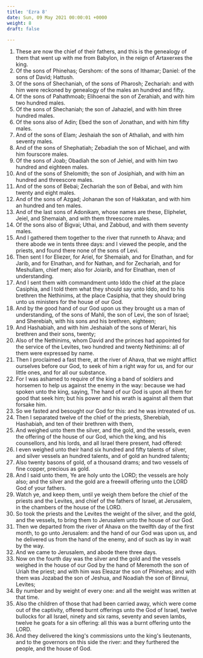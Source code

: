 ```yaml
---
title: 'Ezra 8'
date: Sun, 09 May 2021 00:00:01 +0000
weight: 8
draft: false
  
---
```


1. These are now the chief of their fathers, and this is the genealogy of them that went up with me from Babylon, in the reign of Artaxerxes the king.
2. Of the sons of Phinehas; Gershom: of the sons of Ithamar; Daniel: of the sons of David; Hattush.
3. Of the sons of Shechaniah, of the sons of Pharosh; Zechariah: and with him were reckoned by genealogy of the males an hundred and fifty.
4. Of the sons of Pahathmoab; Elihoenai the son of Zerahiah, and with him two hundred males.
5. Of the sons of Shechaniah; the son of Jahaziel, and with him three hundred males.
6. Of the sons also of Adin; Ebed the son of Jonathan, and with him fifty males.
7. And of the sons of Elam; Jeshaiah the son of Athaliah, and with him seventy males.
8. And of the sons of Shephatiah; Zebadiah the son of Michael, and with him fourscore males.
9. Of the sons of Joab; Obadiah the son of Jehiel, and with him two hundred and eighteen males.
10. And of the sons of Shelomith; the son of Josiphiah, and with him an hundred and threescore males.
11. And of the sons of Bebai; Zechariah the son of Bebai, and with him twenty and eight males.
12. And of the sons of Azgad; Johanan the son of Hakkatan, and with him an hundred and ten males.
13. And of the last sons of Adonikam, whose names are these, Eliphelet, Jeiel, and Shemaiah, and with them threescore males.
14. Of the sons also of Bigvai; Uthai, and Zabbud, and with them seventy males.
15. And I gathered them together to the river that runneth to Ahava; and there abode we in tents three days: and I viewed the people, and the priests, and found there none of the sons of Levi.
16. Then sent I for Eliezer, for Ariel, for Shemaiah, and for Elnathan, and for Jarib, and for Elnathan, and for Nathan, and for Zechariah, and for Meshullam, chief men; also for Joiarib, and for Elnathan, men of understanding.
17. And I sent them with commandment unto Iddo the chief at the place Casiphia, and I told them what they should say unto Iddo, and to his brethren the Nethinims, at the place Casiphia, that they should bring unto us ministers for the house of our God.
18. And by the good hand of our God upon us they brought us a man of understanding, of the sons of Mahli, the son of Levi, the son of Israel; and Sherebiah, with his sons and his brethren, eighteen;
19. And Hashabiah, and with him Jeshaiah of the sons of Merari, his brethren and their sons, twenty;
20. Also of the Nethinims, whom David and the princes had appointed for the service of the Levites, two hundred and twenty Nethinims: all of them were expressed by name.
21. Then I proclaimed a fast there, at the river of Ahava, that we might afflict ourselves before our God, to seek of him a right way for us, and for our little ones, and for all our substance.
22. For I was ashamed to require of the king a band of soldiers and horsemen to help us against the enemy in the way: because we had spoken unto the king, saying, The hand of our God is upon all them for good that seek him; but his power and his wrath is against all them that forsake him.
23. So we fasted and besought our God for this: and he was intreated of us.
24. Then I separated twelve of the chief of the priests, Sherebiah, Hashabiah, and ten of their brethren with them,
25. And weighed unto them the silver, and the gold, and the vessels, even the offering of the house of our God, which the king, and his counsellors, and his lords, and all Israel there present, had offered:
26. I even weighed unto their hand six hundred and fifty talents of silver, and silver vessels an hundred talents, and of gold an hundred talents;
27. Also twenty basons of gold, of a thousand drams; and two vessels of fine copper, precious as gold.
28. And I said unto them, Ye are holy unto the LORD; the vessels are holy also; and the silver and the gold are a freewill offering unto the LORD God of your fathers.
29. Watch ye, and keep them, until ye weigh them before the chief of the priests and the Levites, and chief of the fathers of Israel, at Jerusalem, in the chambers of the house of the LORD.
30. So took the priests and the Levites the weight of the silver, and the gold, and the vessels, to bring them to Jerusalem unto the house of our God.
31. Then we departed from the river of Ahava on the twelfth day of the first month, to go unto Jerusalem: and the hand of our God was upon us, and he delivered us from the hand of the enemy, and of such as lay in wait by the way.
32. And we came to Jerusalem, and abode there three days.
33. Now on the fourth day was the silver and the gold and the vessels weighed in the house of our God by the hand of Meremoth the son of Uriah the priest; and with him was Eleazar the son of Phinehas; and with them was Jozabad the son of Jeshua, and Noadiah the son of Binnui, Levites;
34. By number and by weight of every one: and all the weight was written at that time.
35. Also the children of those that had been carried away, which were come out of the captivity, offered burnt offerings unto the God of Israel, twelve bullocks for all Israel, ninety and six rams, seventy and seven lambs, twelve he goats for a sin offering: all this was a burnt offering unto the LORD.
36. And they delivered the king's commissions unto the king's lieutenants, and to the governors on this side the river: and they furthered the people, and the house of God.
